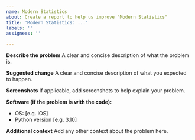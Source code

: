 ```yaml
---
name: Modern Statistics
about: Create a report to help us improve "Modern Statistics"
title: 'Modern Statistics: ...'
labels: ''
assignees: ''

---
```


**Describe the problem**
A clear and concise description of what the problem is.

**Suggested change**
A clear and concise description of what you expected to happen.

**Screenshots**
If applicable, add screenshots to help explain your problem.

**Software (if the problem is with the code):**
 - OS: [e.g. iOS]
 - Python version [e.g. 3.10]

**Additional context**
Add any other context about the problem here.
